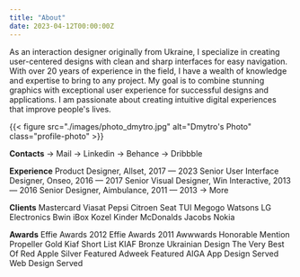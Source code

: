 ```yaml
---
title: "About"
date: 2023-04-12T00:00:00Z
---
```


As an interaction designer originally from Ukraine, I specialize in creating user-centered designs with clean and sharp interfaces for easy navigation. With over 20 years of experience in the field, I have a wealth of knowledge and expertise to bring to any project. My goal is to combine stunning graphics with exceptional user experience for successful designs and applications. I am passionate about creating intuitive digital experiences that improve people's lives.

<!-- ![Image description](/img/photo_dmytro.jpg) -->
<!-- ![Dmytro's Photo](./images/photo_dmytro.jpg){: .profile-photo} -->

{{< figure src="./images/photo_dmytro.jpg" alt="Dmytro's Photo" class="profile-photo" >}}



**Contacts**
→ Mail
→ Linkedin
→ Behance
→ Dribbble

**Experience**
Product Designer, Allset, 2017 — 2023
Senior User Interface Designer, Onseo, 2016 — 2017
Senior Visual Designer, Win Interactive, 2013 — 2016
Senior Designer, Aimbulance, 2011 — 2013
→ More

**Clients**
Mastercard
Viasat
Pepsi
Citroen
Seat
TUI
Megogo
Watsons
LG Electronics
Bwin
iBox
Kozel
Kinder
McDonalds
Jacobs
Nokia

**Awards**
Effie Awards 2012
Effie Awards 2011
Awwwards Honorable Mention
Propeller Gold
Kiaf Short List
KIAF Bronze
Ukrainian Design The Very Best Of
Red Apple Silver
Featured Adweek
Featured AIGA
App Design Served
Web Design Served
